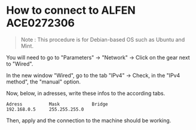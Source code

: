 # How to connect to ALFEN ACE0272306

> Note : This procedure is for Debian-based OS such as Ubuntu and Mint.

You will need to go to "Parameters" -> "Network" -> Click on the gear next to "Wired".  

In the new window "Wired", go to the tab "IPv4" -> Check, in the "IPv4 method", the "manual" option.  

Now, below, in adresses, write these infos to the according tabs.  

```
Adress          Mask            Bridge        
192.168.0.5     255.255.255.0    
```

Then, apply and the connection to the machine should be working.


